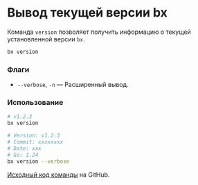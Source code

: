 # Вывод текущей версии bx

Команда `version` позволяет получить информацию о текущей установленной версии `bx`.

```bash
bx version
```

### Флаги

- `--verbose`, `-n` &mdash; Расширенный вывод.

### Использование

```bash
# v1.2.3
bx version
```

```bash
# Version: v1.2.3
# Commit: xxxxxxxx
# Date: xxx
# Go: 1.24
bx version --verbose 
```

[Исходный код команды](https://github.com/pixel365/bx/blob/main/cmd/version/version.go) на GitHub.